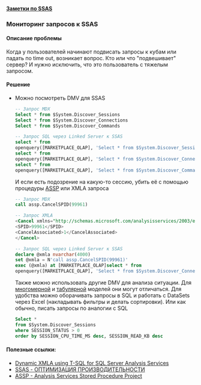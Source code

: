 #### [Заметки по SSAS](./SSAS_note.md)  

### Мониторинг запросов к SSAS  

#### Описание проблемы

Когда у пользователей начинают подвисать запросы к кубам или падать по time out, возникает вопрос. Кто или что "подвешивает" сервер? И нужно исключить, что это пользователь с тяжелым запросом.

#### Решение  

- Можно посмотреть DMV для SSAS  

  ```sql
  -- Запрос MDX
  Select * from $System.Discover_Sessions
  Select * from $System.Discover_Connections
  Select * from $System.Discover_Commands
  
  -- Запрос SQL через Linked Server к SSAS
  select * from
  openquery([MARKETPLACE_OLAP], 'Select * from $System.Discover_Sessions')
  select * from
  openquery([MARKETPLACE_OLAP], 'Select * from $System.Discover_Connections')
  select * from
  openquery([MARKETPLACE_OLAP], 'Select * from $System.Discover_Commands')
  ```

  И если есть подозрение на какую-то сессию, убить её с помощью процедуры [ASSP](https://asstoredprocedures.github.io/functions/Cancel/) или XMLA запроса 

  ```sql
  -- Запрос MDX
  call assp.CancelSPID(99961)
  
  -- Запрос XMLA
  <Cancel xmlns="http://schemas.microsoft.com/analysisservices/2003/engine">
  <SPID>99961</SPID>
  <CancelAssociated>1</CancelAssociated>
  </Cancel>
  
  -- Запрос SQL через Linked Server к SSAS
  declare @xmla nvarchar(4000) 
  set @xmla = N'call assp.CancelSPID(99961)' 
  exec (@xmla) at [MARKETPLACE_OLAP]select * from
  openquery([MARKETPLACE_OLAP], 'Select * from $System.Discover_Connections')
  ```

  Также можно использовать другие DMV для анализа ситуации. Для [многомерной](./MS-SSAS.pdf) и [табулярной](./MS-SSAS-T.pdf) моделей они могут отличаться. Для удобства можно оборачивать запросы в SQL и работать с DataSets через Excel (накладывать фильтры и делать сортировки). Или как обычно, писать запросы по аналогии с SQL
  
  ```sql
  Select * 
  from $System.Discover_Sessions
  where SESSION_STATUS > 0
  order by SESSION_CPU_TIME_MS desc, SESSION_READ_KB desc
  ```
  
  




#### Полезные ссылки:  

- [Dynamic XMLA using T-SQL for SQL Server Analysis Services](https://www.mssqltips.com/sqlservertip/2790/dynamic-xmla-using-tsql-for-sql-server-analysis-services/)  
- [SSAS - ОПТИМИЗАЦИЯ ПРОИЗВОДИТЕЛЬНОСТИ](https://www.dvbi.ru/articles/reading/SSAS-optimization)  
- [ASSP - Analysis Services Stored Procedure Project](https://asstoredprocedures.github.io/ASStoredProcedures/)  

